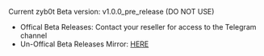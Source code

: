 Current zyb0t Beta version: v1.0.0_pre_release (DO NOT USE)

- Offical Beta Releases: Contact your reseller for access to the Telegram channel
- Un-Offical Beta Releases Mirror: [HERE](https://github.com/computeronix/zyb0t/releases/latest)
